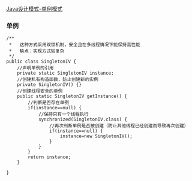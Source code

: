 [Java设计模式-单例模式](https://blog.csdn.net/cs_lwb/article/details/83864571)

### 单例

```
/**
 * 	 这种方式采用双锁机制，安全且在多线程情况下能保持高性能
 * 	 缺点：实现方式较复杂
 */
public class SingletonIV {
	//声明单例的引用
	private static SingletonIV instance;
	//创建私有构造函数，防止创建新的实例
	private SingletonIV() {}
	//创建线程安全的单例
	public static SingletonIV getInstance() {
		//判断是否存在单例
		if(instance==null) {
			//保持只有一个线程执行
			synchronized(SingletonIV.class) {
				//再次判断单例是否被创建（防止其他线程已经创建而导致再次创建）
				if(instance==null) {
					instance=new SingletonIV();
				}
			}
		}
		return instance;
	}
 
}
```

